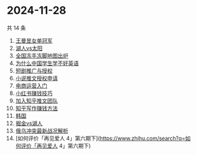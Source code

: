 # 2024-11-28

共 14 条

<!-- BEGIN ZHIHUSEARCH -->
<!-- 最后更新时间 Thu Nov 28 2024 17:13:24 GMT+0800 (China Standard Time) -->
1. [王曼昱女单冠军](https://www.zhihu.com/search?q=王曼昱女单冠军)
1. [湖人vs太阳](https://www.zhihu.com/search?q=湖人vs太阳)
1. [全国冻手冻脚地图出炉](https://www.zhihu.com/search?q=全国冻手冻脚地图出炉)
1. [为什么中国学生学不好英语](https://www.zhihu.com/search?q=为什么中国学生学不好英语)
1. [短剧推广与授权](https://www.zhihu.com/search?q=短剧推广与授权)
1. [小说推文授权申请](https://www.zhihu.com/search?q=小说推文授权申请)
1. [电商运营入门](https://www.zhihu.com/search?q=电商运营入门)
1. [小红书赚钱技巧](https://www.zhihu.com/search?q=小红书赚钱技巧)
1. [加入知乎推文团队](https://www.zhihu.com/search?q=加入知乎推文团队)
1. [知乎写作赚钱方法](https://www.zhihu.com/search?q=知乎写作赚钱方法)
1. [韩国](https://www.zhihu.com/search?q=韩国)
1. [掘金vs湖人](https://www.zhihu.com/search?q=掘金vs湖人)
1. [俄乌冲突最新战况解析](https://www.zhihu.com/search?q=俄乌冲突最新战况解析)
1. [如何评价「再见爱人 4」第六期下](https://www.zhihu.com/search?q=如何评价「再见爱人 4」第六期下)
<!-- END ZHIHUSEARCH -->
